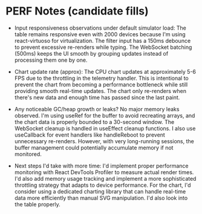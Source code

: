 # PERF Notes (candidate fills)

- Input responsiveness observations under default simulator load:
  The table remains responsive even with 2000 devices because I'm using react-virtuoso for virtualization. The filter input has a 150ms debounce to prevent excessive re-renders while typing. The WebSocket batching (500ms) keeps the UI smooth by grouping updates instead of processing them one by one.

- Chart update rate (approx):
  The CPU chart updates at approximately 5-6 FPS due to the throttling in the telemetry handler. This is intentional to prevent the chart from becoming a performance bottleneck while still providing smooth real-time updates. The chart only re-renders when there's new data and enough time has passed since the last paint.

- Any noticeable GC/heap growth or leaks?
  No major memory leaks observed. I'm using useRef for the buffer to avoid recreating arrays, and the chart data is properly bounded to a 30-second window. The WebSocket cleanup is handled in useEffect cleanup functions. I also use useCallback for event handlers like handleReboot to prevent unnecessary re-renders. However, with very long-running sessions, the buffer management could potentially accumulate memory if not monitored.

- Next steps I'd take with more time:
  I'd implement proper performance monitoring with React DevTools Profiler to measure actual render times. I'd also add memory usage tracking and implement a more sophisticated throttling strategy that adapts to device performance. For the chart, I'd consider using a dedicated charting library that can handle real-time data more efficiently than manual SVG manipulation. I'd also look into the table properly.
